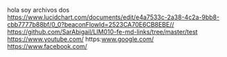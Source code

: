 hola soy archivos dos
https://www.lucidchart.com/documents/edit/e4a7533c-2a38-4c2a-9bb8-cbb7777b88bf/0_0?beaconFlowId=2523CA70E6CB8EBE//
https://github.com/SarAbigail/LIM010-fe-md-links/tree/master/test
https://www.youtube.com/
https:www.google.com/
https://www.facebook.com/